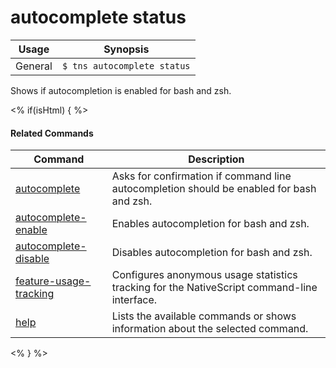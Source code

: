autocomplete status
==========

Usage | Synopsis
------|-------
General | `$ tns autocomplete status`


Shows if autocompletion is enabled for bash and zsh.

<% if(isHtml) { %> 

#### Related Commands

Command | Description
----------|----------
[autocomplete](autocomplete.html) | Asks for confirmation if command line autocompletion should be enabled for bash and zsh.
[autocomplete-enable](autocomplete-enable.html) | Enables autocompletion for bash and zsh.
[autocomplete-disable](autocomplete-disable.html) | Disables autocompletion for bash and zsh.
[feature-usage-tracking](feature-usage-tracking.html) | Configures anonymous usage statistics tracking for the NativeScript command-line interface.
[help](help.html) | Lists the available commands or shows information about the selected command.
<% } %>